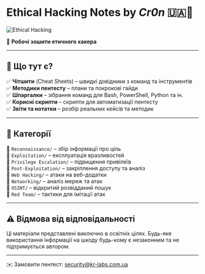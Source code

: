  # Ethical Hacking Notes by _Cr0n_ 🇺🇦💪

![Ethical Hacking](https://img.shields.io/badge/Ethical%20Hacking-Exploit%20the%20Knowledge-red?style=for-the-badge&logo=linux)

🚀 **Робочі зошити етичного хакера**

---

## 📌 Що тут є?
✅ **Чітшити** (Cheat Sheets) – швидкі довідники з команд та інструментів  
✅ **Методики пентесту** – плани та покрокові гайди  
✅ **Шпаргалки** – зібрання команд для Bash, PowerShell, Python та ін.  
✅ **Корисні скрипти** – скрипти для автоматизації пентесту  
✅ **Звіти та нотатки** – розбір реальних кейсів та методик  

---

## 📂 Категорії
📁 `Reconnaissance/` – збір інформації про ціль  
📁 `Exploitation/` – експлуатація вразливостей  
📁 `Privilege Escalation/` – підвищення привілеїв  
📁 `Post-Exploitation/` – закріплення доступу та аналіз  
📁 `Web Hacking/` – атаки на веб-додатки  
📁 `Networking/` – аналіз мереж та атак  
📁 `OSINT/` – відкритий розвідданий пошук  
📁 `Red Team/` – тактики для імітації атак  

---

## ⚠️ Відмова від відповідальності
Ці матеріали представлені виключно в освітніх цілях. Будь-яке використання інформації на шкоду будь-кому є незаконним та не підтримується автором.

---

✉️ Замовити пентест: security@kr-labs.com.ua
